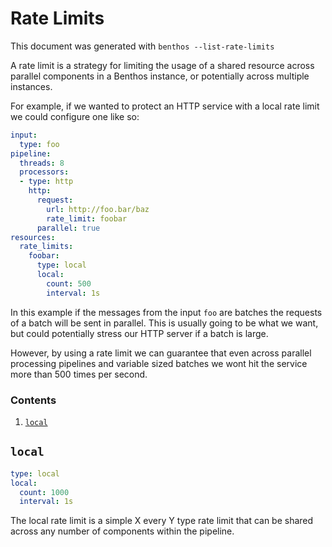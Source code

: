 Rate Limits
===========

This document was generated with `benthos --list-rate-limits`

A rate limit is a strategy for limiting the usage of a shared resource across
parallel components in a Benthos instance, or potentially across multiple
instances.

For example, if we wanted to protect an HTTP service with a local rate limit
we could configure one like so:

``` yaml
input:
  type: foo
pipeline:
  threads: 8
  processors:
  - type: http
    http:
      request:
        url: http://foo.bar/baz
        rate_limit: foobar
      parallel: true
resources:
  rate_limits:
    foobar:
      type: local
      local:
        count: 500
        interval: 1s
```

In this example if the messages from the input `foo` are batches the
requests of a batch will be sent in parallel. This is usually going to be what
we want, but could potentially stress our HTTP server if a batch is large.

However, by using a rate limit we can guarantee that even across parallel
processing pipelines and variable sized batches we wont hit the service more
than 500 times per second.

### Contents

1. [`local`](#local)

## `local`

``` yaml
type: local
local:
  count: 1000
  interval: 1s
```

The local rate limit is a simple X every Y type rate limit that can be shared
across any number of components within the pipeline.

